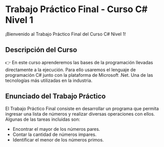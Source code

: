 # Trabajo Práctico Final - Curso C# Nivel 1

¡Bienvenido al Trabajo Práctico Final del Curso C# Nivel 1!

## Descripción del Curso

👉 En este curso aprenderemos las bases de la programación llevadas directamente a la ejecución. Para ello usaremos el lenguaje de programación C# junto con la plataforma de Microsoft .Net. Una de las tecnologías más utilizadas en la industria.

## Enunciado del Trabajo Práctico

El Trabajo Práctico Final consiste en desarrollar un programa que permita ingresar una lista de números y realizar diversas operaciones con ellos. Algunas de las tareas incluidas son:

- Encontrar el mayor de los números pares.
- Contar la cantidad de números impares.
- Identificar el menor de los números primos.
